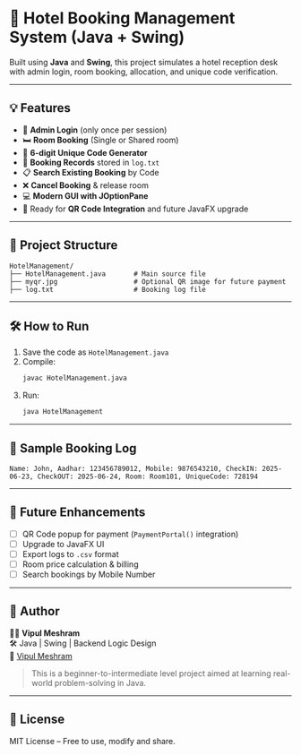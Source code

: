 # 🏨 Hotel Booking Management System (Java + Swing)

Built using **Java** and **Swing**, this project simulates a hotel reception desk with admin login, room booking, allocation, and unique code verification.

---

## 💡 Features

- 🔐 **Admin Login** (only once per session)
- 🛏️ **Room Booking** (Single or Shared room)
- 🎫 **6-digit Unique Code Generator**
- 🧾 **Booking Records** stored in `log.txt`
- 📋 **Search Existing Booking** by Code
- ❌ **Cancel Booking** & release room
- 💻 **Modern GUI with JOptionPane**
- 🧩 Ready for **QR Code Integration** and future JavaFX upgrade

---

## 📂 Project Structure

```
HotelManagement/
├── HotelManagement.java       # Main source file
├── myqr.jpg                   # Optional QR image for future payment
├── log.txt                    # Booking log file
```

---

## 🛠️ How to Run

1. Save the code as `HotelManagement.java`
2. Compile:
   ```bash
   javac HotelManagement.java
   ```
3. Run:
   ```bash
   java HotelManagement
   ```

---

## 📝 Sample Booking Log

```
Name: John, Aadhar: 123456789012, Mobile: 9876543210, CheckIN: 2025-06-23, CheckOUT: 2025-06-24, Room: Room101, UniqueCode: 728194
```

---

## 🔧 Future Enhancements

- [ ] QR Code popup for payment (`PaymentPortal()` integration)
- [ ] Upgrade to JavaFX UI
- [ ] Export logs to `.csv` format
- [ ] Room price calculation & billing
- [ ] Search bookings by Mobile Number

---

## 🤝 Author

👨‍💻 **Vipul Meshram**  
🛠 Java | Swing | Backend Logic Design  
🔗 [Vipul Meshram](https://www.linkedin.com/in/vipul-meshram-83645732a)

> This is a beginner-to-intermediate level project aimed at learning real-world problem-solving in Java.

---

## 📃 License

MIT License – Free to use, modify and share.
